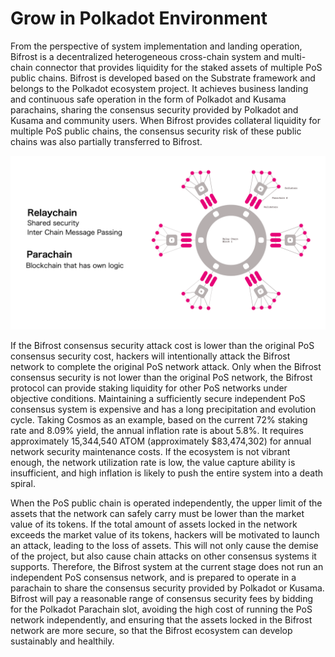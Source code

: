 # Grow in Polkadot Environment

From the perspective of system implementation and landing operation, Bifrost is a decentralized heterogeneous cross-chain system and multi-chain connector that provides liquidity for the staked assets of multiple PoS public chains. Bifrost is developed based on the Substrate framework and belongs to the Polkadot ecosystem project. It achieves business landing and continuous safe operation in the form of Polkadot and Kusama parachains, sharing the consensus security provided by Polkadot and Kusama and community users. When Bifrost provides collateral liquidity for multiple PoS public chains, the consensus security risk of these public chains was also partially transferred to Bifrost.

![Polkadot Parachain Ecosystem](<../../.gitbook/assets/image (50).png>)

If the Bifrost consensus security attack cost is lower than the original PoS consensus security cost, hackers will intentionally attack the Bifrost network to complete the original PoS network attack. Only when the Bifrost consensus security is not lower than the original PoS network, the Bifrost protocol can provide staking liquidity for other PoS networks under objective conditions. Maintaining a sufficiently secure independent PoS consensus system is expensive and has a long precipitation and evolution cycle. Taking Cosmos as an example, based on the current 72% staking rate and 8.09% yield, the annual inflation rate is about 5.8%. It requires approximately 15,344,540 ATOM (approximately $83,474,302) for annual network security maintenance costs. If the ecosystem is not vibrant enough, the network utilization rate is low, the value capture ability is insufficient, and high inflation is likely to push the entire system into a death spiral.

When the PoS public chain is operated independently, the upper limit of the assets that the network can safely carry must be lower than the market value of its tokens. If the total amount of assets locked in the network exceeds the market value of its tokens, hackers will be motivated to launch an attack, leading to the loss of assets. This will not only cause the demise of the project, but also cause chain attacks on other consensus systems it supports. Therefore, the Bifrost system at the current stage does not run an independent PoS consensus network, and is prepared to operate in a parachain to share the consensus security provided by Polkadot or Kusama. Bifrost will pay a reasonable range of consensus security fees by bidding for the Polkadot Parachain slot, avoiding the high cost of running the PoS network independently, and ensuring that the assets locked in the Bifrost network are more secure, so that the Bifrost ecosystem can develop sustainably and healthily.
